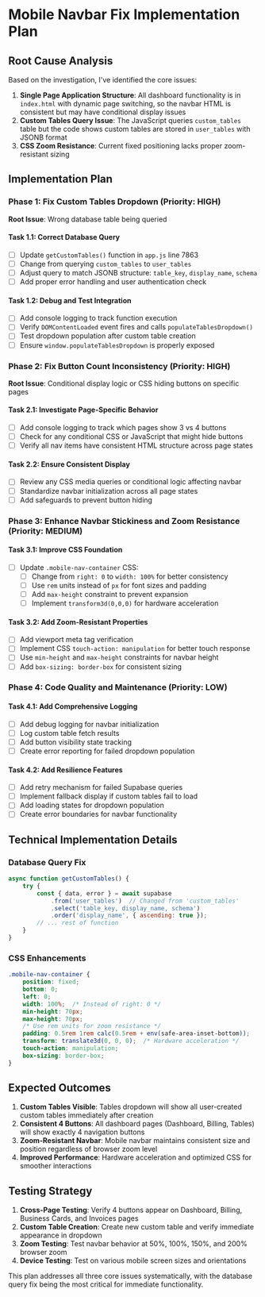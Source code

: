 # Mobile Navbar Fix Implementation Plan

## Root Cause Analysis

Based on the investigation, I've identified the core issues:

1. **Single Page Application Structure**: All dashboard functionality is in `index.html` with dynamic page switching, so the navbar HTML is consistent but may have conditional display issues
2. **Custom Tables Query Issue**: The JavaScript queries `custom_tables` table but the code shows custom tables are stored in `user_tables` with JSONB format
3. **CSS Zoom Resistance**: Current fixed positioning lacks proper zoom-resistant sizing

## Implementation Plan

### Phase 1: Fix Custom Tables Dropdown (Priority: HIGH)
**Root Issue**: Wrong database table being queried

#### Task 1.1: Correct Database Query
- [ ] Update `getCustomTables()` function in `app.js` line 7863
- [ ] Change from querying `custom_tables` to `user_tables` 
- [ ] Adjust query to match JSONB structure: `table_key`, `display_name`, `schema`
- [ ] Add proper error handling and user authentication check

#### Task 1.2: Debug and Test Integration
- [ ] Add console logging to track function execution
- [ ] Verify `DOMContentLoaded` event fires and calls `populateTablesDropdown()`
- [ ] Test dropdown population after custom table creation
- [ ] Ensure `window.populateTablesDropdown` is properly exposed

### Phase 2: Fix Button Count Inconsistency (Priority: HIGH)
**Root Issue**: Conditional display logic or CSS hiding buttons on specific pages

#### Task 2.1: Investigate Page-Specific Behavior
- [ ] Add console logging to track which pages show 3 vs 4 buttons
- [ ] Check for any conditional CSS or JavaScript that might hide buttons
- [ ] Verify all nav items have consistent HTML structure across page states

#### Task 2.2: Ensure Consistent Display
- [ ] Review any CSS media queries or conditional logic affecting navbar
- [ ] Standardize navbar initialization across all page states
- [ ] Add safeguards to prevent button hiding

### Phase 3: Enhance Navbar Stickiness and Zoom Resistance (Priority: MEDIUM)

#### Task 3.1: Improve CSS Foundation
- [ ] Update `.mobile-nav-container` CSS:
  - [ ] Change from `right: 0` to `width: 100%` for better consistency
  - [ ] Use `rem` units instead of `px` for font sizes and padding
  - [ ] Add `max-height` constraint to prevent expansion
  - [ ] Implement `transform3d(0,0,0)` for hardware acceleration

#### Task 3.2: Add Zoom-Resistant Properties
- [ ] Add viewport meta tag verification
- [ ] Implement CSS `touch-action: manipulation` for better touch response
- [ ] Use `min-height` and `max-height` constraints for navbar height
- [ ] Add `box-sizing: border-box` for consistent sizing

### Phase 4: Code Quality and Maintenance (Priority: LOW)

#### Task 4.1: Add Comprehensive Logging
- [ ] Add debug logging for navbar initialization
- [ ] Log custom table fetch results
- [ ] Add button visibility state tracking
- [ ] Create error reporting for failed dropdown population

#### Task 4.2: Add Resilience Features
- [ ] Add retry mechanism for failed Supabase queries
- [ ] Implement fallback display if custom tables fail to load
- [ ] Add loading states for dropdown population
- [ ] Create error boundaries for navbar functionality

## Technical Implementation Details

### Database Query Fix
```javascript
async function getCustomTables() {
    try {
        const { data, error } = await supabase
            .from('user_tables')  // Changed from 'custom_tables'
            .select('table_key, display_name, schema')
            .order('display_name', { ascending: true });
        // ... rest of function
    }
}
```

### CSS Enhancements
```css
.mobile-nav-container {
    position: fixed;
    bottom: 0;
    left: 0;
    width: 100%;  /* Instead of right: 0 */
    min-height: 70px;
    max-height: 70px;
    /* Use rem units for zoom resistance */
    padding: 0.5rem 1rem calc(0.5rem + env(safe-area-inset-bottom));
    transform: translate3d(0, 0, 0);  /* Hardware acceleration */
    touch-action: manipulation;
    box-sizing: border-box;
}
```

## Expected Outcomes

1. **Custom Tables Visible**: Tables dropdown will show all user-created custom tables immediately after creation
2. **Consistent 4 Buttons**: All dashboard pages (Dashboard, Billing, Tables) will show exactly 4 navigation buttons
3. **Zoom-Resistant Navbar**: Mobile navbar maintains consistent size and position regardless of browser zoom level
4. **Improved Performance**: Hardware acceleration and optimized CSS for smoother interactions

## Testing Strategy

1. **Cross-Page Testing**: Verify 4 buttons appear on Dashboard, Billing, Business Cards, and Invoices pages
2. **Custom Table Creation**: Create new custom table and verify immediate appearance in dropdown
3. **Zoom Testing**: Test navbar behavior at 50%, 100%, 150%, and 200% browser zoom
4. **Device Testing**: Test on various mobile screen sizes and orientations

This plan addresses all three core issues systematically, with the database query fix being the most critical for immediate functionality.